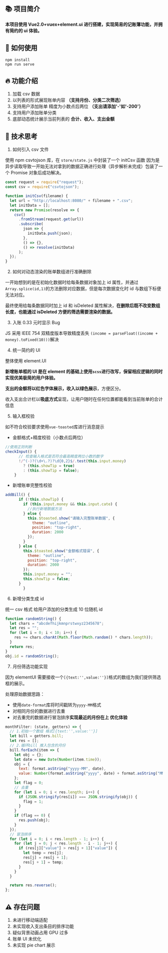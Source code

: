 ## 📚 项目简介

**本项目使用 Vue2.0+vuex+element.ui 进行搭建，实现简易的记账簿功能，并拥有简约的 ui 体验。**

## 🔧 如何使用

```
npm install
npm run serve
```

## 🔥 功能介绍

1. 加载 csv 数据
2. 以列表的形式展现账单内容 **（支持月份、分类二次筛选）**
3. 支持用户添加账单 精度为小数点后两位 **（支出请添加'-'如'-200'）**
4. 支持用户添加账单分类
5. 底部动态统计展示当前列表的 **合计、收入、支出金额**

## 🧠 技术思考

1. 如何引入 csv 文件

使用 npm csvtojson 库，在 `store/state.js` 中封装了一个 initCsv 函数
因为是异步读取导致一开始无法对拿到的数据正确进行处理（异步解析未完成）包装了一个 Promise 对象后成功解决。

```js
const request = require("request");
const csv = require("csvtojson");

function initCsv(filename) {
  let url = "http://localhost:8080/" + filename + ".csv";
  let initData = [];
  return new Promise(resolve => {
    csv()
      .fromStream(request.get(url))
      .subscribe(
        json => {
          initData.push(json);
        },
        () => {},
        () => resolve(initData)
      );
  });
}
```

2. 如何对动态渲染的账单数组进行准确删除

一开始想到的是在初始化数据时给每条数据对象加上 id 属性，并通过`Array.splice(id,1)`的方法删除对应数据，但是每次数据变化时 id 与数组下标便无法对应。

最终使用给每条数据同时加上 id 和 isDeleted 属性解决，**在删除后既不改变数组长度，也能通过 isDeleted 方便的筛选需要渲染的数据。**

3. 入账 0.33 元时显示 Bug

JS 采用 IEEE 754 双精度版本导致精度丢失
`(income = parseFloat((income + money).toFixed(10)))`解决

4. 统一简约的 UI

整体使用 element.UI

**新增账单框的 UI 是在 element 的基础上使用`scss`进行改写，保留相应逻辑的同时实现优美极简的用户体验。**

**支出的金额将以红色字体展示，收入以绿色展示**，方便区分。

收入支出合计栏以**吸底方式**呈现，让用户随时在任何位置都能看到当前账单的合计信息

5. 输入框校验

如不符合校验要求使用`vue-toasted`库进行消息提示

- 金额格式+精度校验（小数点后两位）

```js
//使用正则判断
checkInput() {
      // 检查输入格式是否符合最高精度两位小数的数字
      !/^(-)?(\d+\.?)?\d{0,2}$/.test(this.input.money)
        ? (this.showTip = true)
        : (this.showTip = false);
    }
```

- 新增账单完整性校验

```js
addBill() {
      if (!this.showTip) {
        if (this.input.money && this.input.cate) {
          //执行新增数据方法
        } else {
          this.$toasted.show("请输入完整账单数据", {
            theme: "outline",
            position: "top-right",
            duration: 2000
          });
        }
      } else {
        this.$toasted.show("金额格式错误", {
          theme: "outline",
          position: "top-right",
          duration: 2000
        });
        this.input.money = "";
        this.showTip = false;
      }
		}
```

6. 新增分类生成 id

统一 csv 格式 给用户添加的分类生成 10 位随机 id

```js
function randomString() {
  let chars = "abcdefhijkmnprstwxyz2345678";
  let res = "";
  for (let i = 0; i < 10; i++) {
    res += chars.charAt(Math.floor(Math.random() * chars.length));
  }
  return res;
}
obj.id = randomString();
```

7. 月份筛选功能实现

因为 elementUI 需要接收一个`[{text:'',value:''}]`格式的数组为我们提供筛选框的展示。

处理原始数据思路：

- 使用`date-format`库将时间戳转为`yyyy-MM`格式
- 对相同月份的数据进行去重
- 对去重完的数据进行冒泡排序**实现最近的月份在上 优化体验**

```js
monthFilter: (state, getters) => {
  // 1.初始一个数组 格式[{text:'',value:''}]
  let bill = getters.bill;
  let res = [];
  // 2.循环bill 推入包含的月份
  bill.forEach(item => {
    let obj = {};
    let date = new Date(Number(item.time));
    obj = {
      text: format.asString("yyyy-MM", date),
      value: Number(format.asString("yyyy", date) + format.asString("MM", date))
    };
    let flag = 0;
    // 去重
    for (let i = 0; i < res.length; i++) {
      if (JSON.stringify(res[i]) === JSON.stringify(obj)) {
        flag = 1;
      }
    }
    if (flag == 0) {
      res.push(obj);
    }
  });
  // 冒泡排序
  for (let i = 0; i < res.length - 1; i++) {
    for (let j = 0; j < res.length - i - 1; j++) {
      if (res[j]["value"] > res[j + 1]["value"]) {
        let temp = res[j];
        res[j] = res[j + 1];
        res[j + 1] = temp;
      }
    }
  }

  return res.reverse();
};
```

## ⚠️ 存在问题

1. 未进行移动端适配
2. 未实现收入支出条目的排序功能
3. 疑似背景动画占用 GPU 过多
4. 账单 UI 未优化
5. 未实现 pie chart 展示
